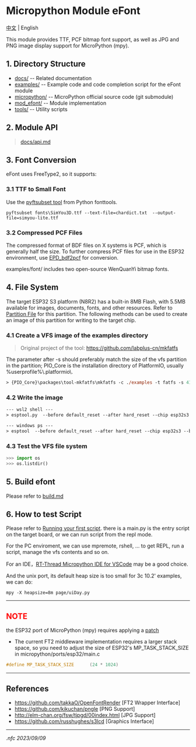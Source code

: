 # Micropython Module eFont

[中文](README_CN.md) | English

This module provides TTF, PCF bitmap font support, as well as JPG and PNG image display support for MicroPython (mpy).

## 1. Directory Structure

- [docs/](docs/) -- Related documentation
- [examples/](examples/) -- Example code and code completion script for the eFont module
- [micropython/](micropython/) -- MicroPython official source code (git submodule)
- [mod_efont/](mod_efont/) -- Module implementation
- [tools/](tools/) -- Utility scripts

## 2. Module API
> [docs/api.md](docs/api.md)

## 3. Font Conversion
eFont uses FreeType2, so it supports:

### 3.1 TTF to Small Font
Use the [pyftsubset tool](https://fonttools.readthedocs.io/en/latest/subset/index.html) from Python fonttools.

```shell
pyftsubset fonts\SimYou3D.ttf --text-file=chardict.txt  --output-file=simyou-lite.ttf
```

### 3.2 Compressed PCF Files
The compressed format of BDF files on X systems is PCF, which is generally half the size. To further compress PCF files for use in the ESP32 environment, use [EPD_bdf2pcf](https://github.com/dotnfc/EPD_bdf2pcf) for conversion.

examples/font/ includes two open-source WenQuanYi bitmap fonts.

## 4. File System
The target ESP32 S3 platform (N8R2) has a built-in 8MB Flash, with 5.5MB available for images, documents, fonts, and other resources. Refer to [Partition File](mod_efont/boards/EFORE_S3/partitions-8MiB.csv) for this partition. The following methods can be used to create an image of this partition for writing to the target chip.

### 4.1 Create a VFS image of the examples directory
> Original project of the tool: https://github.com/labplus-cn/mkfatfs

The parameter after -s should preferably match the size of the vfs partition in the partition; PIO_Core is the installation directory of PlatformIO, usually %userprofile%\\.platformio\\.

```ps
> {PIO_Core}\packages\tool-mkfatfs\mkfatfs -c ./examples -t fatfs -s 4194304 efore_s3_vfs.bin 
```

### 4.2 Write the image

```ps
--- wsl2 shell ---
> esptool.py  --before default_reset --after hard_reset --chip esp32s3 --baud 921600 --port /dev/ttyACM0 write_flash -z 0x290000 efore_s3_vfs.bin

--- windows ps ---
> esptool  --before default_reset --after hard_reset --chip esp32s3 --baud 921600 --port com6 write_flash -z 0x290000 efore_s3_vfs.bin
```

### 4.3 Test the VFS file system
```python
>>> import os
>>> os.listdir()
```

## 5. Build efont
Please refer to [build.md](docs/build.md)

## 6. How to test Script
Please refer to [Running your first script](https://docs.micropython.org/en/latest/pyboard/tutorial/script.html). there is a main.py is the entry script on the target board, or we can run script from the repl mode.

For the PC enviroment, we can use mpremote, rshell, ... to get REPL, run a script, manage the vfs contents and so on.

For an IDE，[RT-Thread Micropython IDE for VSCode](https://marketplace.visualstudio.com/items?itemName=RT-Thread.rt-thread-micropython) may be a good choice.

And the unix port, its default heap size is too small for 3c 10.2' examples, we can do:

```shell
mpy -X heapsize=8m page/uiDay.py
```
<hr>

## <span style="color:red;">NOTE</span>
the ESP32 port of MicroPython (mpy) requires applying a [patch](tools/esp32-patch.diff)

- The current FT2 middleware implementation requires a larger stack space, so you need to adjust the size of ESP32's MP_TASK_STACK_SIZE in
micropython/ports/esp32/main.c

```c
#define MP_TASK_STACK_SIZE      (24 * 1024)
```
<hr>

## References
- https://github.com/takkaO/OpenFontRender [FT2 Wrapper Interface]
- https://github.com/kikuchan/pngle [PNG Support]
- http://elm-chan.org/fsw/tjpgd/00index.html [JPG Support]
- https://github.com/russhughes/s3lcd [Graphics Interface]



<hr>

*.nfc 2023/09/09*
